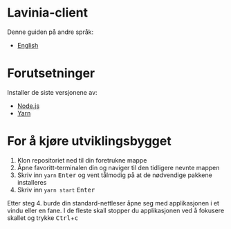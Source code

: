 # Lavinia-client
Denne guiden på andre språk:
* [English](README.md)

# Forutsetninger
Installer de siste versjonene av:
* [Node.js](https://nodejs.org)
* [Yarn](https://yarnpkg.com)

# For å kjøre utviklingsbygget
1. Klon repositoriet ned til din foretrukne mappe
2. Åpne favoritt-terminalen din og naviger til den tidligere nevnte mappen
3. Skriv inn `yarn` <kbd>Enter</kbd> og vent tålmodig på at de nødvendige pakkene installeres
4. Skriv inn `yarn start` <kbd>Enter</kbd>

Etter steg 4. burde din standard-nettleser åpne seg med applikasjonen i et vindu eller en fane. I de fleste skall stopper du applikasjonen ved å fokusere skallet og trykke <kbd>Ctrl</kbd>+<kbd>c</kbd>
